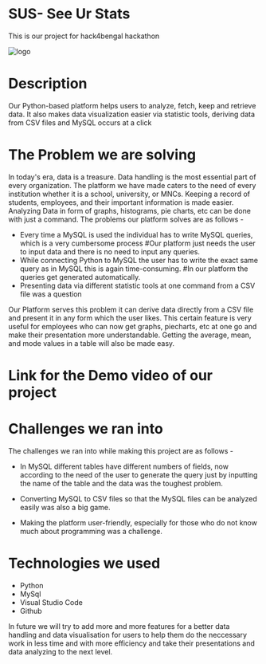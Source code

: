 # SUS- See Ur Stats
This is our project for hack4bengal hackathon

![logo](https://user-images.githubusercontent.com/95757039/162628238-cb2c32fa-1840-4562-881c-b479db817699.jpeg)

# Description
Our Python-based platform helps users to analyze, fetch, keep and retrieve data. It also makes data visualization easier via statistic tools, deriving data from CSV files and MySQL occurs at a click

# The Problem we are solving
In today's era, data is a treasure. Data handling is the most essential part of every organization. The platform we have made caters to the need of every institution whether it is a school, university, or MNCs. Keeping a record of students, employees, and their important information is made easier. Analyzing Data in form of graphs, histograms, pie charts, etc can be done with just a command. The problems our platform solves are as follows -

* Every time a MySQL is used the individual has to write MySQL queries, which is a very cumbersome process
#Our platform just needs the user to input data and there is no need to input any queries.
* While connecting Python to MySQL the user has to write the exact same query as in MySQL this is again time-consuming.
#In our platform the queries get generated automatically.
* Presenting data via different statistic tools at one command from a CSV file was a question

Our Platform serves this problem it can derive data directly from a CSV file and present it in any form which the user
likes. This certain feature is very useful for employees who can now get graphs, piecharts, etc at one go and make their 
presentation more understandable.
Getting the average, mean, and mode values in a table will also be made easy.

# Link for the Demo video of our project


# Challenges we ran into
The challenges we ran into while making this project are as follows -

* In MySQL different tables have different numbers of fields, now according to the need of the user to generate the query just by inputting the name of the table and the data was the toughest problem.

* Converting MySQL to CSV files so that the MySQL files can be analyzed easily was also a big game.

* Making the platform user-friendly, especially for those who do not know much about programming was a challenge.

# Technologies we used
* Python
* MySql
* Visual Studio Code
* Github

In future we will try to add more and more features for a better data handling and data visualisation for users to help them do the neccessary work in less time and with more efficiency and take their presentations and data analyzing to the next level.

